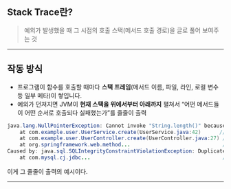 ## Stack Trace란?

> 예외가 발생했을 때 그 시점의 호출 스택(메서드 호출 경로)을 글로 풀어 보여주는 것

---

## 작동 방식

- 프로그램이 함수를 호출할 때마다 **스택 프레임**(메서드 이름, 파일, 라인, 로컬 변수 등 일부 메타)이 쌓입니다.
- 예외가 던져지면 JVM이 **현재 스택을 위에서부터 아래까지** 펼쳐서 “어떤 메서드들이 어떤 순서로 호출되다 실패했는가”를 줄줄이 출력

```java
java.lang.NullPointerException: Cannot invoke "String.length()" because "name" is null
    at com.example.user.UserService.create(UserService.java:42)      // ① 실제로 터진 지점
    at com.example.user.UserController.create(UserController.java:27) // ② 위 메서드를 호출한 곳
    at org.springframework.web.method...                              // ③ 프레임워크 내부 호출
Caused by: java.sql.SQLIntegrityConstraintViolationException: Duplicate entry 'abc' for key 'UK_email'
    at com.mysql.cj.jdbc...                                           // ④ 근본 원인(체인)
```

이게 그 줄줄이 출력의 예시이다.

---